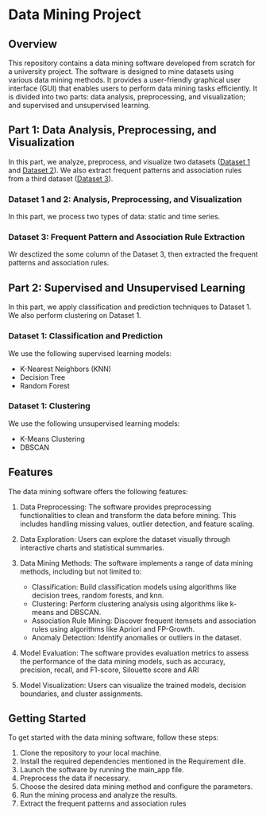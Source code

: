 # Data Mining Project

## Overview
This repository contains a data mining software developed from scratch for a university project. The software is designed to mine datasets using various data mining methods. It provides a user-friendly graphical user interface (GUI) that enables users to perform data mining tasks efficiently.
It is divided into two parts: data analysis, preprocessing, and visualization; and supervised and unsupervised learning.

## Part 1: Data Analysis, Preprocessing, and Visualization
In this part, we analyze, preprocess, and visualize two datasets ([Dataset 1](https://drive.google.com/file/d/1zcNeHEEoi9XmpPYcUKTqRB_VngeQGZEK/view) and [Dataset 2](https://drive.google.com/file/d/1CQMBEUzL8g39Cpost4D5_6a_mraOlFNP/view)). We also extract frequent patterns and association rules from a third dataset ([Dataset 3](https://docs.google.com/spreadsheets/d/1DDUltRw8dDUIuNUTaSxdChr4Xdi0FMyV/edit#gid=750806171)).

### Dataset 1 and 2: Analysis, Preprocessing, and Visualization
In this part, we process two types of data: static and time series.

### Dataset 3: Frequent Pattern and Association Rule Extraction
Wr desctized the some column of the Dataset 3, then extracted the frequent patterns and association rules.

## Part 2: Supervised and Unsupervised Learning
In this part, we apply classification and prediction techniques to Dataset 1. We also perform clustering on Dataset 1.

### Dataset 1: Classification and Prediction
We use the following supervised learning models:
- K-Nearest Neighbors (KNN)
- Decision Tree
- Random Forest

### Dataset 1: Clustering
We use the following unsupervised learning models:
- K-Means Clustering
- DBSCAN

## Features
The data mining software offers the following features:

1. Data Preprocessing: The software provides preprocessing functionalities to clean and transform the data before mining. This includes handling missing values, outlier detection, and feature scaling.

2. Data Exploration: Users can explore the dataset visually through interactive charts and statistical summaries.

3. Data Mining Methods: The software implements a range of data mining methods, including but not limited to:
    - Classification: Build classification models using algorithms like decision trees, random forests, and knn.
    - Clustering: Perform clustering analysis using algorithms like k-means and DBSCAN.
    - Association Rule Mining: Discover frequent itemsets and association rules using algorithms like Apriori and FP-Growth.
    - Anomaly Detection: Identify anomalies or outliers in the dataset.

4. Model Evaluation: The software provides evaluation metrics to assess the performance of the data mining models, such as accuracy, precision, recall, and F1-score, Silouette score and ARI

6. Model Visualization: Users can visualize the trained models, decision boundaries, and cluster assignments. 

## Getting Started
To get started with the data mining software, follow these steps:

1. Clone the repository to your local machine.
2. Install the required dependencies mentioned in the Requirement dile.
3. Launch the software by running the main_app  file.
4. Preprocess the data if necessary.
5. Choose the desired data mining method and configure the parameters.
6. Run the mining process and analyze the results.
7. Extract the frequent patterns and association rules
